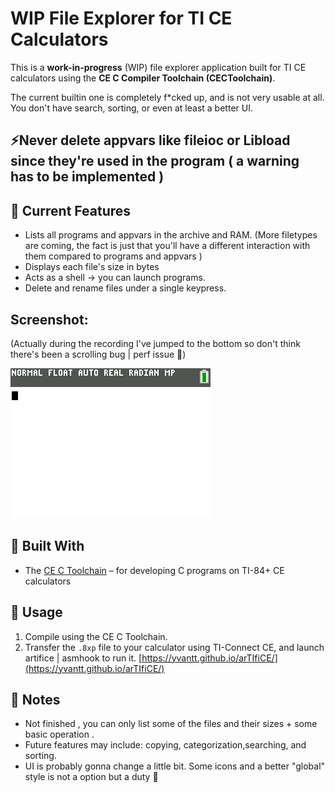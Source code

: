# WIP File Explorer for TI CE Calculators

This is a **work-in-progress** (WIP) file explorer application built for TI CE calculators using the **CE C Compiler Toolchain (CECToolchain)**.

The current builtin one is completely f\*cked up, and is not very usable at all. You don't have search, sorting, or even at least a better UI.

## ⚡Never delete appvars like fileioc or Libload since they're used in the program ( a warning has to be implemented )


## 🚧 Current Features

- Lists all programs and appvars in the archive and RAM. (More filetypes are coming, the fact is just that you'll have a different interaction with them compared to programs and appvars )
- Displays each file's size in bytes
- Acts as a shell -> you can launch programs.
- Delete and rename files under a single keypress.

## Screenshot:

(Actually during the recording I've jumped to the bottom so don't think there's been a scrolling bug | perf issue 🫡) 

![image info](./screenshot.png)

## 🔧 Built With

- The [CE C Toolchain](https://github.com/CE-Programming/toolchain) – for developing C programs on TI-84+ CE calculators

## 📝 Usage

1. Compile using the CE C Toolchain.
2. Transfer the `.8xp` file to your calculator using TI-Connect CE, and launch artifice | asmhook to run it. [https://yvantt.github.io/arTIfiCE/](https://yvantt.github.io/arTIfiCE/)

## 📌 Notes

- Not finished , you can only list some of the files and their sizes + some basic operation .
- Future features may include: copying, categorization,searching, and sorting.
- UI is probably gonna change a little bit. Some icons and a better "global" style is not a option but a duty 🥹
